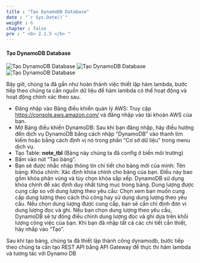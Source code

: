 ```yaml
---
title : "Tạo DynamoDB Database"
date : "`r Sys.Date()`"
weight : 6
chapter : false
pre : " <b> 2.1.5 </b> "
---
```



#### Tạo DynamoDB Database
![Tạo DynamoDB Database](/images/2/CreateLambda10.jpeg?featherlight=false&width=50pc)
![Tạo DynamoDB Database](/images/2/CreateLambda11.jpeg?featherlight=false&width=50pc)
![Tạo DynamoDB Database](/images/2/CreateLambda12.jpeg?featherlight=false&width=50pc)

Bây giờ, chúng ta đã gần như hoàn thành việc thiết lập hàm lambda, bước tiếp theo chúng ta cần nguồn dữ liệu để hàm lambda có thể hoạt động và hoạt động chính xác theo sau.

+ Đăng nhập vào Bảng điều khiển quản lý AWS: Truy cập https://console.aws.amazon.com/ và đăng nhập vào tài khoản AWS của bạn.
+ Mở Bảng điều khiển DynamoDB: Sau khi bạn đăng nhập, hãy điều hướng đến dịch vụ DynamoDB bằng cách nhập “DynamoDB” vào thanh tìm kiếm hoặc bằng cách định vị nó trong phần “Cơ sở dữ liệu” trong menu dịch vụ.
+ Tạo Table: **note_tbl** (Bảng này chúng ta đã config ở biến môi trường)
+ Bấm vào nút “Tạo bảng”.
+ Bạn sẽ được nhắc nhập thông tin chi tiết cho bảng mới của mình:
Tên bảng:
Khóa chính: Xác định khóa chính cho bảng của bạn. Điều này bao gồm khóa phân vùng và tùy chọn khóa sắp xếp. DynamoDB sử dụng khóa chính để xác định duy nhất từng mục trong bảng.
Dung lượng được cung cấp so với dung lượng theo yêu cầu: Chọn xem bạn muốn cung cấp dung lượng theo cách thủ công hay sử dụng dung lượng theo yêu cầu.
Nếu chọn dung lượng được cung cấp, bạn sẽ cần chỉ định đơn vị dung lượng đọc và ghi.
Nếu bạn chọn dung lượng theo yêu cầu, DynamoDB sẽ tự động điều chỉnh dung lượng đọc và ghi dựa trên khối lượng công việc của bạn.
Khi bạn đã nhập tất cả các chi tiết cần thiết, hãy nhấp vào “Tạo”.

Sau khi tạo bảng, chúng ta đã thiết lập thành công dynamodb, bước tiếp theo chúng ta cần tạo REST API bằng API Gateway để thực thi hàm lambda và tương tác với Dynamo DB